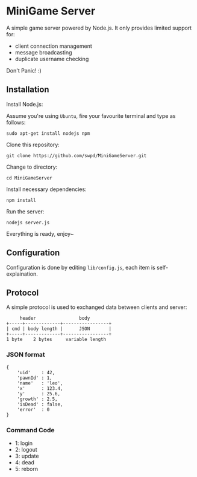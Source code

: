 MiniGame Server
===

A simple game server powered by Node.js. It only provides limited support for:

* client connection management
* message broadcasting 
* duplicate username checking

Don't Panic! :)

## Installation

Install Node.js:

Assume you're using `Ubuntu`, fire your favourite terminal and type as follows:

`sudo apt-get install nodejs npm`

Clone this repository:

`git clone https://github.com/swpd/MiniGameServer.git`

Change to directory:

`cd MiniGameServer`

Install necessary dependencies:

`npm install`

Run the server:

`nodejs server.js`

Everything is ready, enjoy~

## Configuration

Configuration is done by editing `lib/config.js`, each item is self-explaination.

## Protocol

A simple protocol is used to exchanged data between clients and server:

```
     header                body
+-----+-------------+-----------------+
| cmd | body length |      JSON       |
+-----+-------------+-----------------+
1 byte    2 bytes     variable length
```

### JSON format

```
{
    'uid'    : 42,
    'pawnId' : 1,
    'name'   : 'leo',
    'x'      : 123.4,
    'y'      : 25.6,
    'growth' : 2.5,
    'isDead' : false,
    'error'  : 0
}
```

### Command Code

* 1: login
* 2: logout
* 3: update
* 4: dead
* 5: reborn
